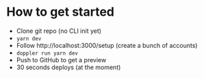 # How to get started

- Clone git repo (no CLI init yet)
- `yarn dev`
- Follow http://localhost:3000/setup (create a bunch of accounts)
- `doppler run yarn dev`
- Push to GitHub to get a preview
- 30 seconds deploys (at the moment)
